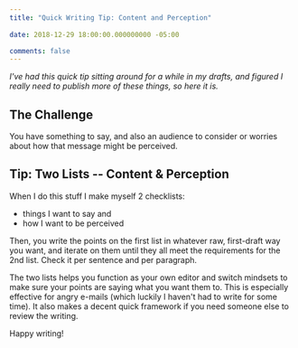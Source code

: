 ```yaml
---
title: "Quick Writing Tip: Content and Perception"
 
date: 2018-12-29 18:00:00.000000000 -05:00

comments: false
---
```


*I've had this quick tip sitting around for a while in my drafts, and figured I really need to publish more of these things, so here it is.*

## The Challenge

You have something to say, and also an audience to consider or worries about how that message might be perceived.

## Tip: Two Lists -- Content &amp; Perception

When I do this stuff I make myself 2 checklists:

* things I want to say and
* how I want to be perceived

Then, you write the points on the first list in whatever raw, first-draft way you want, and iterate on them until they all meet the requirements for the 2nd list. Check it per sentence and per paragraph.

The two lists helps you function as your own editor and switch mindsets to make sure your points are saying what you want them to. This is especially effective for angry e-mails (which luckily I haven't had to write for some time). It also makes a decent quick framework if you need someone else to review the writing.

Happy writing!
